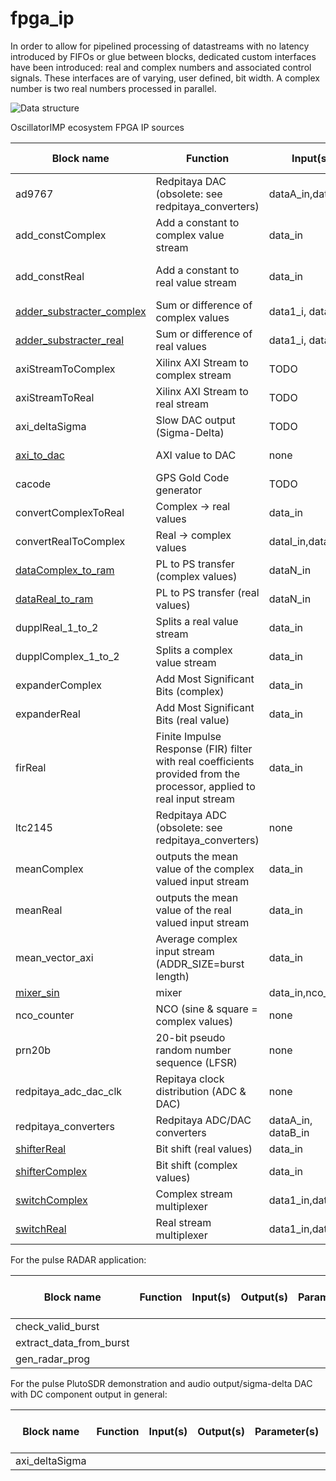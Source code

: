 # fpga_ip

In order to allow for pipelined processing of datastreams with no latency introduced by FIFOs or glue between blocks, dedicated
custom interfaces have been introduced: real and complex numbers and associated control signals. These interfaces are of varying,
user defined, bit width. A complex number is two real numbers processed in parallel.

![Data structure](https://github.com/oscimp/oscimpDigital/blob/master/doc/conferences/gnuradioDays2019/img/displayIf.png)

OscillatorIMP ecosystem FPGA IP sources

|     Block name      |    Function                           | Input(s)  | Output(s)          | Parameter(s)   | Driver | Library function(s) (liboscimp) |
|---------------------|---------------------------------------|-----------|--------------------|----------------|--------|---------------------------------|
|ad9767               |Redpitaya DAC (obsolete: see redpitaya_converters) |dataA_in,dataB_in| none |none        |none    |                                 |
|add_constComplex     | Add a constant to complex value stream| data_in    | data_out             | DATA_IN_SIZE(16), DATA_OUT_SIZE(18) | add_const   |   add_const_set_offset, add_const_get_offset, add_constMulti_set_offset     |                  
|add_constReal        | Add a constant to real value stream   | data_in   | data_out             | DATA_IN_SIZE(16), DATA_OUT_SIZE(18) | add_const   |   add_const_set_offset, add_const_get_offset, add_constMulti_set_offset     |                  
|[adder_substracter_complex](https://github.com/oscimp/oscimpDigital/blob/master/doc/IP/adder_subtractor.md)| Sum or difference of complex values| data1_i, data2_i  | data_o   | DATA_SIZE(16)   | none   |          none    |none           |                  
|[adder_substracter_real](https://github.com/oscimp/oscimpDigital/blob/master/doc/IP/adder_subtractor.md)| Sum or difference of real values     |  data1_i, data2_i  | data_o   | DATA_SIZE(16)   | none   |          none                   |                  
|axiStreamToComplex   | Xilinx AXI Stream to complex stream   |  TODO     | TODO               | TODO           | TODO   |          TODO                   |                  
|axiStreamToReal      |Xilinx AXI Stream to real stream       |  TODO     | TODO               | TODO           | TODO   |          TODO                   |                  
|axi_deltaSigma       |Slow DAC output (Sigma-Delta)          |  TODO     | TODO               | TODO           | TODO   |          TODO                   |                  
|[axi_to_dac](https://github.com/oscimp/oscimpDigital/blob/master/doc/IP/axi_to_dac.md)           |AXI value to DAC                       |  none     | dataA_out, dataB_out     | DATA_SIZE(14)   | axi_to_dac   | axi_to_dac_full_conf                   |                  
|cacode               |GPS Gold Code generator                |  TODO     | TODO               | TODO           | TODO   |          TODO                   |                  
|convertComplexToReal |Complex -> real values                 |data_in   | dataI_out,dataQ_out |DATA_SIZE(8)    |none    | none                            |
|convertRealToComplex |Real -> complex values                 |dataI_in,dataQ_in|data_out      |DATA_SIZE(8)    |none    |                                 |
|[dataComplex_to_ram](https://github.com/oscimp/oscimpDigital/blob/master/doc/IP/data_to_ram.md)   |PL to PS transfer (complex values)     |dataN_in   |none                |DATA_SIZE(32), NB_INPUT(12), NB_SAMPLE(1024) |data_to_ram| |
|[dataReal_to_ram](https://github.com/oscimp/oscimpDigital/blob/master/doc/IP/data_to_ram.md)      |PL to PS transfer (real values)        |dataN_in   |none                |DATA_SIZE(32), NB_INPUT(12), NB_SAMPLE(1024) |data_to_ram| |
|dupplReal_1_to_2     |Splits a real value stream             |data_in    |data1_out,data2_out |DATA_SIZE(8)    |none    |                                 |
|dupplComplex_1_to_2  |Splits a complex value stream          |data_in    |data1_out,data2_out |DATA_SIZE(8)    |none    |                                 |
|expanderComplex      |Add Most Significant Bits (complex)    |data_in    |data_out            |DATA_IN_SIZE(16), DATA_OUT_SIZE(16) | none |               |
|expanderReal         |Add Most Significant Bits (real value) |data_in    |data_out            |DATA_IN_SIZE(16), DATA_OUT_SIZE(16) | none |               |
|firReal              | Finite Impulse Response (FIR) filter with real coefficients provided from the processor, applied to real input stream |data_in    |data_out            |DATA_SIZE(16), NB_COEFF(128), DECIMATE_FACTOR(32), DATA_OUT_SIZE(32), COEFF_SIZE(16)|fir| |
|ltc2145              |Redpitaya ADC (obsolete: see redpitaya_converters) |none |dataA_out,dataB_out |none      |none    |                                 |
|meanComplex          |outputs the mean value of the complex valued input stream |  data_in | data_out               | DATA_IN_SIZE(16), DATA_OUT_SIZE(18), NB_ACCUM(8), SHIFT(3), SIGNED_FORMAT(true)          | none   |          none                   |                  
|meanReal             |outputs the mean value of the real valued input stream    |  data_in | data_out               | DATA_IN_SIZE(16), DATA_OUT_SIZE(18), NB_ACCUM(8), SHIFT(3), SIGNED_FORMAT(true)           | none   |          none              |                  
|mean_vector_axi      |Average complex input stream (ADDR_SIZE=burst length) |data_in| data_out|DATA_SIZE(14),MAX_NB_ACCUM(1024),ADDR_SIZE(10)|   |        |
|[mixer_sin](https://github.com/oscimp/oscimpDigital/blob/master/doc/IP/mixer.md) |mixer                        |data_in,nco_in|data_out |DATA_SIZE(16), NCO_SIZE(16)|none||
|nco_counter          |NCO (sine & square = complex values)   |none       |sine_out, square_out |COUNTER_SIZE(28), DATA_SIZE(16) |nco_counter|nco_counter_send_conf|
|prn20b               | 20-bit pseudo random number sequence (LFSR)|none  | data_out           | none           | none   | none |                          |
|redpitaya_adc_dac_clk|Repitaya clock distribution (ADC & DAC)|none       |none                |none            |none                                    | |
|redpitaya_converters | Redpitaya ADC/DAC converters | dataA_in, dataB_in | dataA_out, dataB_out| ADC_EN(true), DAC_EN(true), ADC_SIZE(14)          | none            | none             |
|[shifterReal](https://github.com/oscimp/oscimpDigital/blob/master/doc/IP/shifter.md)          |Bit shift (real values)   |data_in |data_out |DATA_IN_SIZE(32), DATA_OUT_SIZE(16)   |none    | |
|[shifterComplex](https://github.com/oscimp/oscimpDigital/blob/master/doc/IP/shifter.md)       |Bit shift (complex values)|data_in |data_out |DATA_IN_SIZE(32), DATA_OUT_SIZE(16)   |none    | |
|[switchComplex](https://github.com/oscimp/oscimpDigital/blob/master/doc/IP/switch.md)        |Complex stream multiplexer             |data1_in,data2_in   | data_out  |DATA_SIZE(16),DEFAULT_INPUT(0) |switch   | switch_conf     |
|[switchReal](https://github.com/oscimp/oscimpDigital/blob/master/doc/IP/switch.md)           |Real stream multiplexer                |data1_in,data2_in   | data_out  |DATA_SIZE(16),DEFAULT_INPUT(0) |switch   | switch_conf     |

For the pulse RADAR application:

|     Block name      |    Function                           | Input(s)  | Output(s)          | Parameter(s)   | Driver | Library function(s) (liboscimp) |
|---------------------|---------------------------------------|-----------|--------------------|----------------|--------|---------------------------------|
|check_valid_burst      |
|extract_data_from_burst|
|gen_radar_prog         |

For the pulse PlutoSDR demonstration and audio output/sigma-delta DAC with DC component output in general:

|     Block name      |    Function                           | Input(s)  | Output(s)          | Parameter(s)   | Driver | Library function(s) (liboscimp) |
|---------------------|---------------------------------------|-----------|--------------------|----------------|--------|---------------------------------|
|axi_deltaSigma         |
